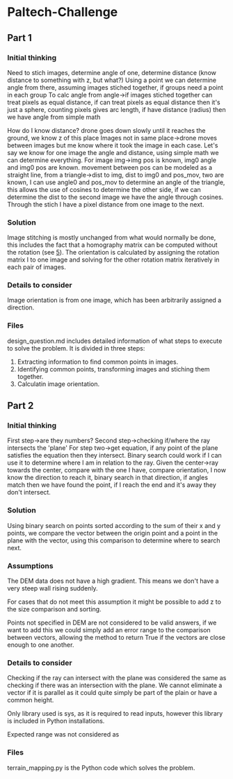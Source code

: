 # Paltech-Challenge

## Part 1

### Initial thinking

Need to stich images, determine angle of one, determine distance (know distance to something with z, but what?)
Using a point we can determine angle from there, assuming images stiched together, if groups need a point in each group
To calc angle from angle->if images stiched together can treat pixels as equal distance, if can treat pixels as equal distance then it's just a sphere, counting pixels gives arc length, if have distance (radius) then we have angle from simple math

How do I know distance? drone goes down slowly until it reaches the ground, we know z of this place
Images not in same place->drone moves between images but me know where it took the image in each case.
Let's say we know for one image the angle and distance, using simple math we can determine everything.
For image img->img pos is known, img0 angle and img0 pos are known. movement between pos can be modeled as a straight line, from a triangle->dist to img, dist to img0 and pos_mov, two are known,  I can use angle0 and pos_mov to determine an angle of the triangle, this allows the use of cosines to determine the other side, if we can determine the dist to the second image we have the angle through cosines. Through the stich I have a pixel distance from one image to the next.

### Solution

Image stitching is mostly unchanged from what would normally be done, this includes the fact that a homography matrix can be computed without the rotation (see [5](https://www.cse.psu.edu/~rtc12/CSE486/lecture16.pdf)). The orientation is calculated by assigning the rotation matrix I to one image and solving for the other rotation matrix iteratively in each pair of images.

### Details to consider

Image orientation is from one image, which has been arbitrarily assigned a direction.

### Files

design_question.md includes detailed information of what steps to execute to solve the problem. It is divided in three steps:

1. Extracting information to find common points in images.
2. Identifying common points, transforming images and stiching them together.
3. Calculatin image orientation.

## Part 2

### Initial thinking

First step->are they numbers?
Second step->checking if/where the ray intersects the 'plane'
For step two->get equation, if any point of the plane satisfies the equation then they intersect. Binary search could work if I can use it to determine where I am in relation to the ray. Given the center->ray towards the center, compare with the one I have, compare orientation, I now know the direction to reach it, binary search in that direction, if angles match then we have found the point, if I reach the end and it's away they don't intersect.

### Solution

Using binary search on points sorted according to the sum of their x and y points, we compare the vector between the origin point and a point in the plane with the vector, using this comparison to determine where to search next.

### Assumptions

The DEM data does not have a high gradient. This means we don't have a very steep wall rising suddenly.

For cases that do not meet this assumption it might be possible to add z to the size comparison and sorting.

Points not specified in DEM are not considered to be valid answers, if we want to add this we could simply add an error range to the comparison between vectors, allowing the method to return True if the vectors are close enough to one another.

### Details to consider

Checking if the ray can intersect with the plane was considered the same as checking if there was an intersection with the plane. We cannot eliminate a vector if it is parallel as it could quite simply be part of the plain or have a common height.

Only library used is sys, as it is required to read inputs, however this library is included in Python installations.

Expected range was not considered as

### Files

terrain_mapping.py is the Python code which solves the problem.
